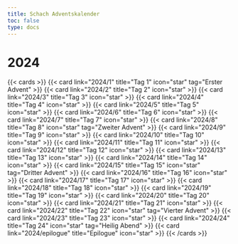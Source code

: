 ```yaml
---
title: Schach Adventskalender
toc: false
type: docs
---
```


# 2024

{{< cards >}}
{{< card link="2024/1" title="Tag 1" icon="star" tag="Erster Advent" >}}
{{< card link="2024/2" title="Tag 2" icon="star" >}}
{{< card link="2024/3" title="Tag 3" icon="star" >}}
{{< card link="2024/4" title="Tag 4" icon="star" >}}
{{< card link="2024/5" title="Tag 5" icon="star" >}}
{{< card link="2024/6" title="Tag 6" icon="star" >}}
{{< card link="2024/7" title="Tag 7" icon="star" >}}
{{< card link="2024/8" title="Tag 8" icon="star" tag="Zweiter Advent" >}}
{{< card link="2024/9" title="Tag 9" icon="star" >}}
{{< card link="2024/10" title="Tag 10" icon="star" >}}
{{< card link="2024/11" title="Tag 11" icon="star" >}}
{{< card link="2024/12" title="Tag 12" icon="star" >}}
{{< card link="2024/13" title="Tag 13" icon="star" >}}
{{< card link="2024/14" title="Tag 14" icon="star" >}}
{{< card link="2024/15" title="Tag 15" icon="star" tag="Dritter Advent" >}}
{{< card link="2024/16" title="Tag 16" icon="star" >}}
{{< card link="2024/17" title="Tag 17" icon="star" >}}
{{< card link="2024/18" title="Tag 18" icon="star" >}}
{{< card link="2024/19" title="Tag 19" icon="star" >}}
{{< card link="2024/20" title="Tag 20" icon="star" >}}
{{< card link="2024/21" title="Tag 21" icon="star" >}}
{{< card link="2024/22" title="Tag 22" icon="star" tag="Vierter Advent" >}}
{{< card link="2024/23" title="Tag 23" icon="star" >}}
{{< card link="2024/24" title="Tag 24" icon="star" tag="Heilig Abend" >}}
{{< card link="2024/epilogue" title="Epilogue" icon="star" >}}
{{< /cards >}}
